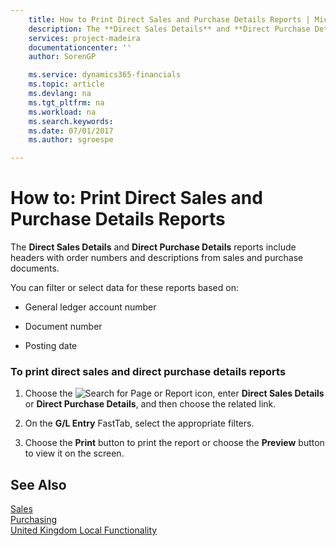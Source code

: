 ```yaml
---
    title: How to Print Direct Sales and Purchase Details Reports | Microsoft Docs
    description: The **Direct Sales Details** and **Direct Purchase Details** reports include headers with order numbers and descriptions from sales and purchase documents.
    services: project-madeira
    documentationcenter: ''
    author: SorenGP

    ms.service: dynamics365-financials
    ms.topic: article
    ms.devlang: na
    ms.tgt_pltfrm: na
    ms.workload: na
    ms.search.keywords:
    ms.date: 07/01/2017
    ms.author: sgroespe

---
```

# How to: Print Direct Sales and Purchase Details Reports
The **Direct Sales Details** and **Direct Purchase Details** reports include headers with order numbers and descriptions from sales and purchase documents.  

 You can filter or select data for these reports based on:  

-   General ledger account number  

-   Document number  

-   Posting date  

### To print direct sales and direct purchase details reports  

1.  Choose the ![Search for Page or Report](media/ui-search/search_small.png "Search for Page or Report icon") icon, enter **Direct Sales Details** or **Direct Purchase Details**, and then choose the related link.  

2.  On the **G/L Entry** FastTab, select the appropriate filters.  

3.  Choose the **Print** button to print the report or choose the **Preview** button to view it on the screen.  

## See Also  
[Sales](../../sales-manage-sales.md)   
[Purchasing](../../purchasing-manage-purchasing.md)   
 [United Kingdom Local Functionality](united-kingdom-local-functionality.md)
